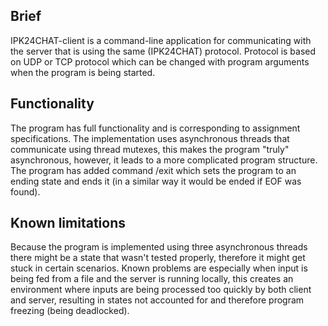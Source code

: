 ## Brief
IPK24CHAT-client is a command-line application for communicating with the server that is using the same (IPK24CHAT) protocol. Protocol is based on UDP or TCP protocol which can be changed with program arguments when the program is being started.

## Functionality
The program has full functionality and is corresponding to assignment specifications. The implementation uses asynchronous threads that communicate using thread mutexes, this makes the program "truly" asynchronous, however, it leads to a more complicated program structure. The program has added command /exit which sets the program to an ending state and ends it (in a similar way it would be ended if EOF was found).

## Known limitations
Because the program is implemented using three asynchronous threads there might be a state that wasn't tested properly, therefore it might get stuck in certain scenarios. Known problems are especially when input is being fed from a file and the server is running locally, this creates an environment where inputs are being processed too quickly by both client and server, resulting in states not accounted for and therefore program freezing (being deadlocked).